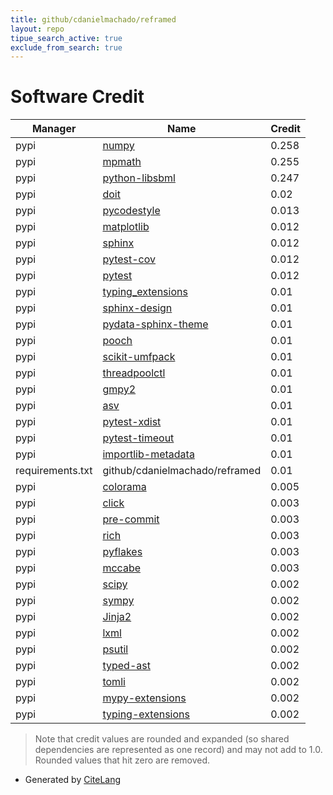 ```yaml
---
title: github/cdanielmachado/reframed
layout: repo
tipue_search_active: true
exclude_from_search: true
---
```

# Software Credit

|Manager|Name|Credit|
|-------|----|------|
|pypi|[numpy](https://www.numpy.org)|0.258|
|pypi|[mpmath](https://pypi.org/project/mpmath)|0.255|
|pypi|[python-libsbml](http://sbml.org)|0.247|
|pypi|[doit](http://pydoit.org)|0.02|
|pypi|[pycodestyle](https://pycodestyle.pycqa.org/)|0.013|
|pypi|[matplotlib](https://matplotlib.org)|0.012|
|pypi|[sphinx](https://pypi.org/project/sphinx)|0.012|
|pypi|[pytest-cov](https://pypi.org/project/pytest-cov)|0.012|
|pypi|[pytest](https://pypi.org/project/pytest)|0.012|
|pypi|[typing_extensions](https://typing.readthedocs.io/)|0.01|
|pypi|[sphinx-design](https://github.com/executablebooks/sphinx-design)|0.01|
|pypi|[pydata-sphinx-theme](https://pypi.org/project/pydata-sphinx-theme)|0.01|
|pypi|[pooch](https://pypi.org/project/pooch)|0.01|
|pypi|[scikit-umfpack](https://pypi.org/project/scikit-umfpack)|0.01|
|pypi|[threadpoolctl](https://pypi.org/project/threadpoolctl)|0.01|
|pypi|[gmpy2](https://pypi.org/project/gmpy2)|0.01|
|pypi|[asv](https://pypi.org/project/asv)|0.01|
|pypi|[pytest-xdist](https://pypi.org/project/pytest-xdist)|0.01|
|pypi|[pytest-timeout](https://pypi.org/project/pytest-timeout)|0.01|
|pypi|[importlib-metadata](https://pypi.org/project/importlib-metadata)|0.01|
|requirements.txt|github/cdanielmachado/reframed|0.01|
|pypi|[colorama](https://pypi.org/project/colorama)|0.005|
|pypi|[click](https://palletsprojects.com/p/click/)|0.003|
|pypi|[pre-commit](https://pypi.org/project/pre-commit)|0.003|
|pypi|[rich](https://pypi.org/project/rich)|0.003|
|pypi|[pyflakes](https://pypi.org/project/pyflakes)|0.003|
|pypi|[mccabe](https://pypi.org/project/mccabe)|0.003|
|pypi|[scipy](https://scipy.org/)|0.002|
|pypi|[sympy](https://sympy.org)|0.002|
|pypi|[Jinja2](https://pypi.org/project/Jinja2)|0.002|
|pypi|[lxml](https://pypi.org/project/lxml)|0.002|
|pypi|[psutil](https://pypi.org/project/psutil)|0.002|
|pypi|[typed-ast](https://pypi.org/project/typed-ast)|0.002|
|pypi|[tomli](https://pypi.org/project/tomli)|0.002|
|pypi|[mypy-extensions](https://pypi.org/project/mypy-extensions)|0.002|
|pypi|[typing-extensions](https://pypi.org/project/typing-extensions)|0.002|


> Note that credit values are rounded and expanded (so shared dependencies are represented as one record) and may not add to 1.0. Rounded values that hit zero are removed.


- Generated by [CiteLang](https://github.com/vsoch/citelang)
